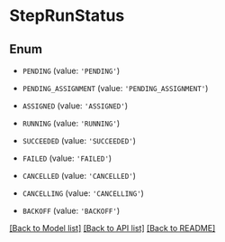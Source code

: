 # StepRunStatus


## Enum

* `PENDING` (value: `'PENDING'`)

* `PENDING_ASSIGNMENT` (value: `'PENDING_ASSIGNMENT'`)

* `ASSIGNED` (value: `'ASSIGNED'`)

* `RUNNING` (value: `'RUNNING'`)

* `SUCCEEDED` (value: `'SUCCEEDED'`)

* `FAILED` (value: `'FAILED'`)

* `CANCELLED` (value: `'CANCELLED'`)

* `CANCELLING` (value: `'CANCELLING'`)

* `BACKOFF` (value: `'BACKOFF'`)

[[Back to Model list]](../README.md#documentation-for-models) [[Back to API list]](../README.md#documentation-for-api-endpoints) [[Back to README]](../README.md)


